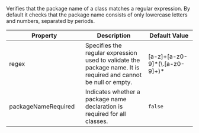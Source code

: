 Verifies that the package name of a class matches a regular expression.
By default it checks that the package name consists of only lowercase
letters and numbers, separated by periods.

<table>
<colgroup>
<col style="width: 40%" />
<col style="width: 33%" />
<col style="width: 25%" />
</colgroup>
<thead>
<tr>
<th>Property</th>
<th>Description</th>
<th>Default Value</th>
</tr>
</thead>
<tbody>
<tr>
<td>regex</td>
<td>Specifies the regular expression used to validate the package name.
It is required and cannot be null or empty.</td>
<td>[a-z]+[a-z0-9]*(\.[a-z0-9]+)*</td>
</tr>
<tr>
<td>packageNameRequired</td>
<td>Indicates whether a package name declaration is required for all
classes.</td>
<td><code>false</code></td>
</tr>
</tbody>
</table>
